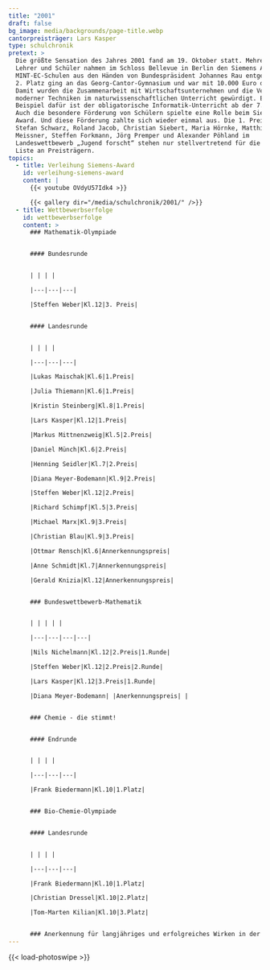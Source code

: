 ```yaml
---
title: "2001"
draft: false
bg_image: media/backgrounds/page-title.webp
cantorpreisträger: Lars Kasper
type: schulchronik
pretext: >
  Die größte Sensation des Jahres 2001 fand am 19. Oktober statt. Mehrere
  Lehrer und Schüler nahmen im Schloss Bellevue in Berlin den Siemens Award für
  MINT-EC-Schulen aus den Händen von Bundespräsident Johannes Rau entgegen. Der
  2. Platz ging an das Georg-Cantor-Gymnasium und war mit 10.000 Euro dotiert.
  Damit wurden die Zusammenarbeit mit Wirtschaftsunternehmen und die Verwendung
  moderner Techniken im naturwissenschaftlichen Unterricht gewürdigt. Ein
  Beispiel dafür ist der obligatorische Informatik-Unterricht ab der 7. Klasse.
  Auch die besondere Förderung von Schülern spielte eine Rolle beim Siemens
  Award. Und diese Förderung zahlte sich wieder einmal aus. Die 1. Preise von
  Stefan Schwarz, Roland Jacob, Christian Siebert, Maria Hörnke, Matthias
  Meissner, Steffen Forkmann, Jörg Premper und Alexander Pöhland im
  Landeswettbewerb „Jugend forscht“ stehen nur stellvertretend für die lange
  Liste an Preisträgern.
topics:
  - title: Verleihung Siemens-Award
    id: verleihung-siemens-award
    content: |
      {{< youtube OVdyU57Idk4 >}}

      {{< gallery dir="/media/schulchronik/2001/" />}}
  - title: Wettbewerbserfolge
    id: wettbewerbserfolge
    content: >
      ### Mathematik-Olympiade


      #### Bundesrunde


      | | | |

      |---|---|---|

      |Steffen Weber|Kl.12|3. Preis|


      #### Landesrunde


      | | | |

      |---|---|---|

      |Lukas Maischak|Kl.6|1.Preis|

      |Julia Thiemann|Kl.6|1.Preis|

      |Kristin Steinberg|Kl.8|1.Preis|

      |Lars Kasper|Kl.12|1.Preis|

      |Markus Mittnenzweig|Kl.5|2.Preis|

      |Daniel Münch|Kl.6|2.Preis|

      |Henning Seidler|Kl.7|2.Preis|

      |Diana Meyer-Bodemann|Kl.9|2.Preis|

      |Steffen Weber|Kl.12|2.Preis|

      |Richard Schimpf|Kl.5|3.Preis|

      |Michael Marx|Kl.9|3.Preis|

      |Christian Blau|Kl.9|3.Preis|

      |Ottmar Rensch|Kl.6|Annerkennungspreis|

      |Anne Schmidt|Kl.7|Annerkennungspreis|

      |Gerald Knizia|Kl.12|Annerkennungspreis|


      ### Bundeswettbewerb-Mathematik


      | | | | |

      |---|---|---|---|

      |Nils Nichelmann|Kl.12|2.Preis|1.Runde|

      |Steffen Weber|Kl.12|2.Preis|2.Runde|

      |Lars Kasper|Kl.12|3.Preis|1.Runde|

      |Diana Meyer-Bodemann| |Anerkennungspreis| |


      ### Chemie - die stimmt!


      #### Endrunde


      | | | |

      |---|---|---|

      |Frank Biedermann|Kl.10|1.Platz|


      ### Bio-Chemie-Olympiade


      #### Landesrunde


      | | | |

      |---|---|---|

      |Frank Biedermann|Kl.10|1.Platz|

      |Christian Dressel|Kl.10|2.Platz|

      |Tom-Marten Kilian|Kl.10|3.Platz|


      ### Anerkennung für langjähriges und erfolgreiches Wirken in der Schülerförderung auf mathematischem Gebiet erhielten: Dieter Kammel
---
```

{{< load-photoswipe >}}
